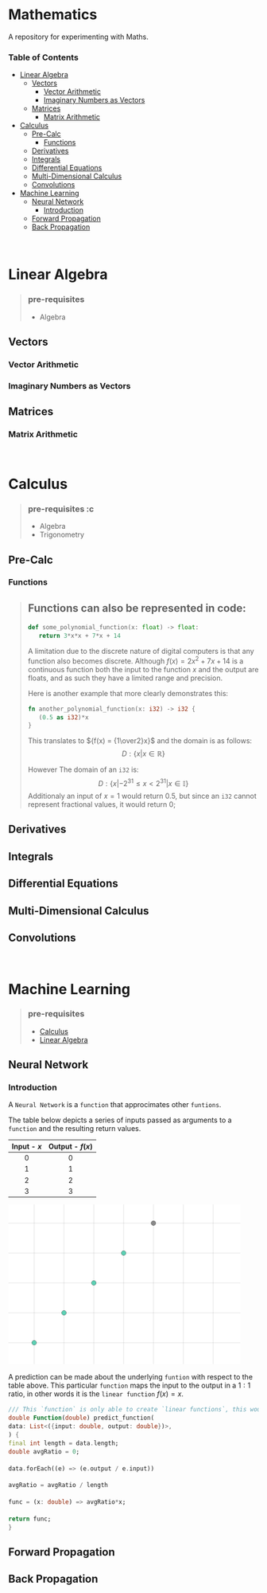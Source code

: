 # Mathematics
A repository for experimenting with Maths.

### Table of Contents
- [Linear Algebra](#linear-algebra)
  - [Vectors](#vectors)
    - [Vector Arithmetic](#vector-arithmetic)
    - [Imaginary Numbers as Vectors](#imaginary-numbers-as-vectors)
  - [Matrices](#matrices)
    - [Matrix Arithmetic](#matrix-arithmetic)
- [Calculus](#calculus)
  - [Pre-Calc](#pre-calc)
    - [Functions](#functions)
  - [Derivatives](#derivatives)
  - [Integrals](#integrals)
  - [Differential Equations](#differential-equations)
  - [Multi-Dimensional Calculus](#multi-dimensional-calculus)
  - [Convolutions](#convolutions)
- [Machine Learning](#machine-learning)
  - [Neural Network](#neural-network)
    - [Introduction](#introduction)
  - [Forward Propagation](#forward-propagation)
  - [Back Propagation](#back-propagation)


&nbsp;
# Linear Algebra
> ### pre-requisites
> - Algebra
 ## Vectors
  ### Vector Arithmetic
  ### Imaginary Numbers as Vectors

 ## Matrices
  ### Matrix Arithmetic


&nbsp;
# Calculus
> ### pre-requisites :c
> - Algebra
> - Trigonometry

 ## Pre-Calc
  ### Functions
  > ## Functions can also be represented in code:
  > ```py
  > def some_polynomial_function(x: float) -> float:
  >    return 3*x*x + 7*x + 14
  > ```
  > 
  > A limitation due to the discrete nature of digital computers is that any 
  > function also becomes discrete. Although ${f(x) = 2x^2 + 7x + 14}$ is a 
  > continuous function both the input to the function $x$ and the output 
  > are floats, and as such they have a limited range and precision.
  > 
  > Here is another example that more clearly demonstrates this:
  > ```rs
  > fn another_polynomial_function(x: i32) -> i32 {
  >    (0.5 as i32)*x
  > }
  > ```
  > This translates to ${f(x) = {1\over2}x}$ and the domain is as follows:
  > $${D: \{x| x \in \mathbb{R}\}}$$
  > 
  > However The domain of an `i32` is: 
  > $${D: \{x| -2^{31} \le x <2^{31} | x \in \mathbb{I}\}}$$
  > Additionaly an input of ${x = 1}$ would return $0.5$, but since an `i32` 
  > cannot represent fractional values, it would return $0$;

 ## Derivatives

 ## Integrals

 ## Differential Equations

 ## Multi-Dimensional Calculus

 ## Convolutions


&nbsp;
# Machine Learning
> ### pre-requisites
> - [Calculus](#calculus) 
> - [Linear Algebra](#linear-algebra)

 ## Neural Network
  ### Introduction
  A `Neural Network` is a `function` that approcimates other `funtions`.

  The table below depicts a series of inputs passed as arguments to a `function` and the resulting return values.

  | Input - $x$ | Output - $f(x)$ |
  | :---------: | :-------------: |
  |      0      |        0        |
  |      1      |        1        |
  |      2      |        2        |
  |      3      |        3        |

  ![](.misc/visuals/images/x_dots_cropped.png)

  A prediction can be made about the underlying `funtion` with respect to the table above. This particular `function` maps the input to the output in a $1:1$ ratio, in other words it is the `linear function` $f(x) = x$. 
  
  ```dart
  /// This `function` is only able to create `linear functions`, this would be innacurate the further the actual `function` was from being a `first order plynomial`.
  double Function(double) predict_function(
  data: List<({input: double, output: double})>, 
  ) {
  final int length = data.length;
  double avgRatio = 0;

  data.forEach((e) => (e.output / e.input))

  avgRatio = avgRatio / length

  func = (x: double) => avgRatio*x;

  return func;
  }
  ```

  


 ## Forward Propagation

 ## Back Propagation